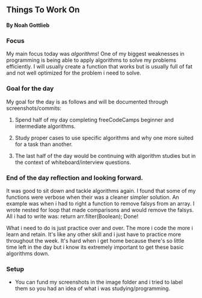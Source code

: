 ## Things To Work On

#### By Noah Gottlieb

### Focus

My main focus today was _algorithms_! One of my biggest weaknesses in programming is being able to apply algorithms to solve my problems efficiently. I will usually create a function that works but is usually full of fat and not well optimized for the problem i need to solve.

### Goal for the day

My goal for the day is as follows and will be documented through screenshots/commits:

1. Spend half of my day completing freeCodeCamps beginner and intermediate algorithms.

2. Study proper cases to use specific algorithms and why one more suited for a task than another.

3. The last half of the day would be continuing with algorithm studies but in the context of whiteboard/interview questions.

### End of the day reflection and looking forward.

It was good to sit down and tackle algorithms again. I found that some of my functions were verbose when their was a cleaner simpler solution. An example was when i had to right a function to remove falsys from an array. I wrote nested for loop that made comparisons and would remove the falsys. All i had to write was: return arr.filter(Boolean); Done!

What i need to do is just practice over and over. The more i code the more i learn and retain. It's like any other skill and i just have to practice more throughout the week. It's hard when i get home because there's so little time left in the day but i know its extremely important to get these basic algorithms down.

### Setup

* You can fund my screenshots in the image folder and i tried to label them so you had an idea of what i was studying/programming.
